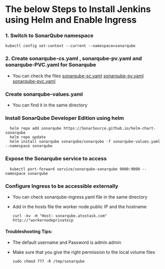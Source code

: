 # The below Steps to Install Jenkins using Helm and Enable Ingress

### 1. Switch to SonarQube namespace
```console
kubectl config set-context --current --namespace=sonarqube
```
### 2. Create sonarqube-cs.yaml , sonarqube-pv.yaml and sonarqube-PVC.yaml for Sonarqube
-  You can check the files [sonarqube-sc.yaml](https://github.com/davabdallah/Atos-Task/blob/main/03.%20Sonarqube/01.%20sonarqube-sc.yaml) [sonarqube-pv.yaml](https://github.com/davabdallah/Atos-Task/blob/main/03.%20Sonarqube/02.%20sonarqube-pv.yaml) [sonarqube-pvc.yaml](https://github.com/davabdallah/Atos-Task/blob/main/03.%20Sonarqube/03.%20sonarqube.pvc.yaml)
	
### Create sonarqube-values.yaml
- You can find it in the same directory

### Install SonarQube Developer Edition using helm
	  helm repo add sonarqube https://SonarSource.github.io/helm-chart-sonarqube
	  helm repo update
	  helm install sonarqube sonarqube/sonarqube -f sonarqube-values.yaml --namespace sonarqube

### Expose the Sonarqube service to access
	  kubectl port-forward service/sonarqube-sonarqube 9000:9000 --namespace sonarqube
	
### Configure Ingress to be accessible externally
- You can check sonarqube-ingress.yaml file in the same directory
- Add in the hosts file the worker node public IP and the hostname
  
	  curl -kv -H "Host: sonarqube.atostask.com" http://"workernodeprivateip

#### Troubleshooting Tips:

- The default username and Password is admin admin

- Make sure that you give the right permission to the local volume files

	  sudo chmod 777 -R /tmp/sonarqube

